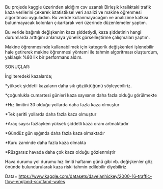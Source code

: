 Bu projede kaggle üzerinden aldığım csv uzantılı Birleşik krallıktaki trafik kaza verilerini  çekerek istatistiksel veri analizi ve makine öğrenmesi algoritması uyguladım. 
Bu veride kullanmayacağım ve analizime katkısı bulunmayacak kolonları çıkartarak veri üzerinde düzenlemeler yaptım. 

Bu veride bağımlı değişkenim kaza şiddetiydi, kaza şiddetinin hangi durumlarda arttığını anlamaya yönelik görselleştirme çalışmaları yaptım.
 
Makine öğrenmesinde kullanabilmek için kategorik değişkenleri işlenebilir hale getirerek makine öğrenmesi yöntemi ile tahmin algoritması oluşturdum, yaklaşık %80 lik bir performans aldım.





SONUÇLAR:

İngilteredeki kazalarda;

*yüksek şiddetli kazaların daha sık gözüktüğünü söyleyebiliriz.

*çoğunlukla cumartesi günleri kaza sayısının daha fazla olduğu görülmekte 

*Hız limitini 30 olduğu yollarda daha fazla kaza olmuştur 

*Tek şeritli yollarda daha fazla kaza olmuştur 

*Araç sayısı fazlayken yüksek şiddetli kaza oranı artmaktadır 

*Gündüz gün ışığında daha fazla kaza olmaktadır 

*Kuru zaminde daha fazla kaza olmakta

*Rüzgarsız havada daha çok kaza olduğu gözlenmiştir 


Hava durumu yol durumu hız limiti haftanın günü gibi vb. değişkenler göz önünde bulundurularak kaza riski tahmin edilebilir diyebiliriz.

Data= https://www.kaggle.com/datasets/daveianhickey/2000-16-traffic-flow-england-scotland-wales









